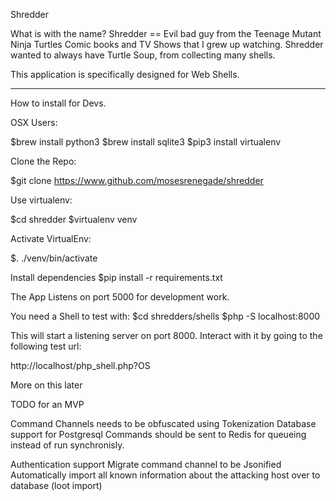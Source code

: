 Shredder

What is with the name? Shredder == Evil bad guy from the Teenage Mutant Ninja Turtles Comic books and TV Shows that I grew up watching.
Shredder wanted to always have Turtle Soup, from collecting many shells.

This application is specifically designed for Web Shells.

---

How to install for Devs.

OSX Users:

$brew install python3
$brew install sqlite3
$pip3 install virtualenv

Clone the Repo:

$git clone https://www.github.com/mosesrenegade/shredder

Use virtualenv:

$cd shredder
$virtualenv venv

Activate VirtualEnv:

$. ./venv/bin/activate

Install dependencies
$pip install -r requirements.txt

The App Listens on port 5000 for development work.

You need a Shell to test with:
$cd shredders/shells
$php -S localhost:8000

This will start a listening server on port 8000. Interact with it by going to the following test url:

http://localhost/php_shell.php?OS

More on this later

TODO for an MVP

Command Channels needs to be obfuscated using Tokenization
Database support for Postgresql
Commands should be sent to Redis for queueing instead of run synchronisly.
 
Authentication support
Migrate command channel to be Jsonified
Automatically import all known information about the attacking host over to database (loot import)
